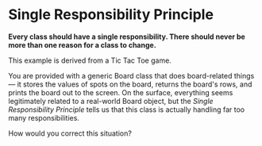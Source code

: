 # Single Responsibility Principle

**Every class should have a single responsibility. There should never be more than one reason for a class to change.**

This example is derived from a Tic Tac Toe game. 

You are provided with a generic Board class that does board-related things — it stores the values of spots on the board, returns the board's rows, and prints the board out to the screen. On the surface, everything seems legitimately related to a real-world Board object, but the *Single Responsibility Principle* tells us that this class is actually handling far too many responsibilities.

How would you correct this situation?
